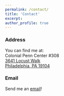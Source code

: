 ```yaml
---
permalink: /contact/
title: 'Contact'
excerpt: 
author_profile: true
---
```

### Address
You can find me at:  
Colonial Penn Center #308  
<a target='_blank' href="https://goo.gl/maps/6SeVHnumvaTYiznv7">
  3641 Locust Walk  
  Philadelphia, PA 19104
</a>  
### Email
Send me an <a target='_blank' href="mailto:akreid@wharton.upenn.edu">email</a>!